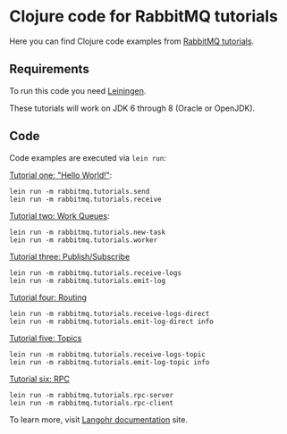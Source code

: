 # Clojure code for RabbitMQ tutorials

Here you can find Clojure code examples from
[RabbitMQ tutorials](http://www.rabbitmq.com/getstarted.html).

## Requirements

To run this code you need [Leiningen](http://leiningen.org).

These tutorials will work on JDK 6 through 8 (Oracle or OpenJDK).

## Code

Code examples are executed via `lein run`:

[Tutorial one: "Hello World!"](http://www.rabbitmq.com/tutorial-one-java.html):

    lein run -m rabbitmq.tutorials.send
    lein run -m rabbitmq.tutorials.receive

[Tutorial two: Work Queues](http://www.rabbitmq.com/tutorial-two-java.html):

    lein run -m rabbitmq.tutorials.new-task
    lein run -m rabbitmq.tutorials.worker

[Tutorial three: Publish/Subscribe](http://www.rabbitmq.com/tutorial-three-java.html)

    lein run -m rabbitmq.tutorials.receive-logs
    lein run -m rabbitmq.tutorials.emit-log

[Tutorial four: Routing](http://www.rabbitmq.com/tutorial-four-java.html)

    lein run -m rabbitmq.tutorials.receive-logs-direct
    lein run -m rabbitmq.tutorials.emit-log-direct info

[Tutorial five: Topics](http://www.rabbitmq.com/tutorial-five-java.html)

    lein run -m rabbitmq.tutorials.receive-logs-topic
    lein run -m rabbitmq.tutorials.emit-log-topic info

[Tutorial six: RPC](http://www.rabbitmq.com/tutorial-six-java.html)

    lein run -m rabbitmq.tutorials.rpc-server
    lein run -m rabbitmq.tutorials.rpc-client

To learn more, visit [Langohr documentation](http://clojurerabbitmq.info) site.
